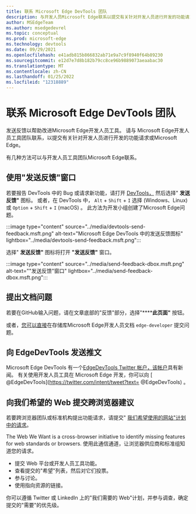 ```yaml
---
title: 联系 Microsoft Edge DevTools 团队
description: 与开发人员Microsoft Edge联系以提交有关针对开发人员进行开发的功能请求或 bug Microsoft Edge。
author: MSEdgeTeam
ms.author: msedgedevrel
ms.topic: conceptual
ms.prod: microsoft-edge
ms.technology: devtools
ms.date: 09/29/2021
ms.openlocfilehash: e41adb815b866832ab71e9a7c9f8940f64b89230
ms.sourcegitcommit: e12d7e7d8b182b79cc8ce96b9889073aeaabac30
ms.translationtype: MT
ms.contentlocale: zh-CN
ms.lasthandoff: 01/25/2022
ms.locfileid: "12318889"
---
```

# <a name="contact-the-microsoft-edge-devtools-team"></a>联系 Microsoft Edge DevTools 团队

发送反馈以帮助改进Microsoft Edge开发人员工具。  请与 Microsoft Edge开发人员工具团队联系，以提交有关针对开发人员进行开发的功能请求或Microsoft Edge。

有几种方法可以与开发人员工具团队Microsoft Edge联系。


<!-- ====================================================================== -->
## <a name="use-the-send-feedback-window"></a>使用"发送反馈"窗口

若要报告 DevTools 中的 Bug 或请求新功能，请打开 [DevTools，](index.md#opening-devtools) 然后选择" **发送反馈"** 图标。  或者，在 DevTools 中， `Alt` + `Shift` + `I` 选择 (Windows、Linux) 或 `Option` + `Shift` + `I` (macOS) 。  此方法为开发小组创建了Microsoft Edge问题。

:::image type="content" source="../media/devtools-send-feedback.msft.png" alt-text="Microsoft Edge DevTools 中的发送反馈图标" lightbox="../media/devtools-send-feedback.msft.png":::

选择" **发送反馈"** 图标将打开 **"发送反馈"** 窗口。

:::image type="content" source="../media/send-feedback-dbox.msft.png" alt-text="&quot;发送反馈&quot;窗口" lightbox="../media/send-feedback-dbox.msft.png":::


<!-- ====================================================================== -->
## <a name="file-a-documentation-issue"></a>提出文档问题

若要在GitHub输入问题，请在文章底部的"反馈"部分，选择"******此页面"** 按钮。

或者，[您可以直接](https://github.com/MicrosoftDocs/edge-developer/issues/new?title=[DevTools%20Docs%20Feedback])在存储库Microsoft Edge开发人员文档 `edge-developer` 提交问题。


<!-- ====================================================================== -->
## <a name="send-a-tweet-to-edgedevtools"></a>向 EdgeDevTools 发送推文

Microsoft Edge DevTools 有一个[EdgeDevTools Twitter 帐户，该帐户](https://twitter.com/EdgeDevTools)具有新闻。  有关使用开发人员工具在 Microsoft Edge 开发，你可以向 [ @EdgeDevTools](https://twitter.com/intent/tweet?text= @EdgeDevTools) 。


<!-- ====================================================================== -->
## <a name="submit-a-cross-browser-suggestion-to-the-web-we-want"></a>向我们希望的 Web 提交跨浏览器建议

若要跨浏览器团队或标准机构提出功能请求，请提交" [我们希望使用的网站"计划中的请求](../web-we-want/index.md)。

The Web We Want is a cross-browser initiative to identify missing features for web standards or browsers.  使用此通信通道，让浏览器供应商和标准组知道您的请求。

*  提交 Web 平台或开发人员工具功能。
*  查看提交的"希望"列表，然后对它们投票。
*  参与讨论。
*  使用指向资源的链接。

你可以遵循 Twitter 或 LinkedIn 上的"我们需要的 Web"计划，并参与调查，确定提交的"需要"的优先级。
